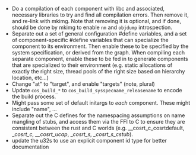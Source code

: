 - Do a compilation of each component with libc and associated, necessary libraries to try and find all compilation errors.
    Then remove it, and re-link with mkimg.
	Note that removing it is optional, and if done, should be done by mkimg to enable `nm` and `objdump` introspection.
- Separate out a set of general configuration #define variables, and a set of component-specific #define variables that can specialize the component to its environment.
	Then enable these to be specified by the system specification, or derived from the graph.
	When compiling each separate component, enable these to be fed in to generate components that are specialized to their environment (e.g. static allocations of exactly the right size, thread pools of the right size based on hierarchy location, etc...)
- Change "at" to "target", and enable "targets" (note, plural)
- Update `cos_build_*` to `cos_build_sysspecname_releasename` to encode the build process.
- Might pass some set of default initargs to *each* component.
    These might include "name", ...
- Separate out the C defines for the namespacing assumptions on name mangling of stubs, and access them via the FFI to C to ensure they are consistent between the rust and C worlds (e.g. __cosrt_c_cosrtdefault, __cosrt_c_*, __cosrt_ucap*, __cosrt_s_*, __cosrt_s_cstub_*).
- update the u32s to use an explicit component id type for better documentation
